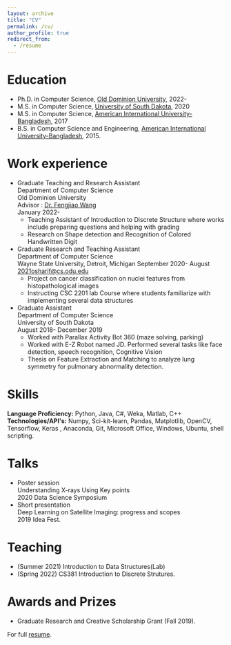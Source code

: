 ```yaml
---
layout: archive
title: "CV"
permalink: /cv/
author_profile: true
redirect_from:
  - /resume
---
```



Education
======
  * Ph.D. in Computer Science, [Old Dominion University](https://www.odu.edu/), 2022-  
  * M.S. in Computer Science, [University of South Dakota](https://usd.edu), 2020
  * M.S. in Computer Science, [American International University-Bangladesh](https://www.aiub.edu), 2017
  * B.S. in Computer Science and Engineering, [American International University-Bangladesh](https://www.aiub.edu), 2015.  

Work experience
======
* Graduate Teaching and Research Assistant  
Department of Computer Science  
Old Dominion University  
Advisor : [Dr. Fengjiao Wang](https://fengjiaowang7.github.io/)  
January 2022-
  * Teaching Assistant of Introduction to Discrete Structure where works include preparing questions and helping with grading
  * Research on Shape detection and Recognition of Colored Handwritten Digit
* Graduate Research and Teaching Assistant  
Department of Computer Science  
Wayne State University, Detroit, Michigan September 2020- August 2021osharif@cs.odu.edu
  * Project on cancer classification on nuclei features from histopathological images
  * Instructing CSC 2201 lab Course where students familiarize with implementing several data structures
* Graduate Assistant  
Department of Computer Science  
University of South Dakota  
August 2018- December 2019
  * Worked with Parallax Activity Bot 360 (maze solving, parking)
  * Worked with E-Z Robot named JD. Performed several tasks like face detection, speech recognition, Cognitive Vision
  * Thesis on Feature Extraction and Matching to analyze lung symmetry for pulmonary abnormality detection.

Skills
======
**Language Proficiency:** Python, Java, C#, Weka, Matlab, C++  
**Technologies/API's:** Numpy, Sci-kit-learn, Pandas, Matplotlib, OpenCV, Tensorflow, Keras , Anaconda, Git, Microsoft Office, Windows, Ubuntu, shell scripting. 


Talks
======
* Poster session  
Understanding X-rays Using Key points  
2020 Data Science Symposium
* Short presentation  
Deep Learning on Satellite Imaging: progress and scopes  
2019 Idea Fest.

Teaching
======
 * (Summer 2021) Introduction to Data Structures(Lab) 
 * (Spring 2022) CS381 Introduction to Discrete Strutures.
  
Awards and Prizes
======
* Graduate Research and Creative Scholarship Grant (Fall 2019).

For full [resume](https://omarsharif786.github.io/files/Resume_OmarSharif(New).pdf).


